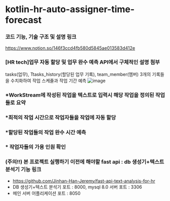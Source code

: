 

# kotlin-hr-auto-assigner-time-forecast
### 코드 기능, 기술 구조 및 설명 링크
https://www.notion.so/146f3ccd4fb580d5845ae013583d412e
### [HR tech]업무 자동 할당 및 업무 완수 예측 API에서 구체적인 설명 첨부

tasks(업무), Ttasks_history(할당된 업무 기록), team_member(멤버) 3개의 기록들을 수치화하여 작업 스케쥴과 작업 기간 예측
![image](https://github.com/user-attachments/assets/25fdab9b-dbf4-4f12-9f82-ec334efa6873)


### *WorkStream에 작성된 작업을 텍스트로 입력시 해당 작업을 정의된 작업들로 요약

### *최적의 작업 시간으로 작업자들을 작업에 자동 할당

### *할당된 작업들의 작업 완수 시간 예측

### * 작업자들의 가용 인원 확인

### (주의!!) 본 프로젝트 실행하기 이전에 해야할 fast api : db 생성기+텍스트 분석기 기능 링크
- https://github.com/Jinhan-Han-Jeremy/fast-api-text-analysis-for-hr
- DB 생성기+텍스트 분석기 포트 : 8000, mysql 8.0 서버 포트 : 3306
- 메인 서버 어플리케이션 포트 : 8050
